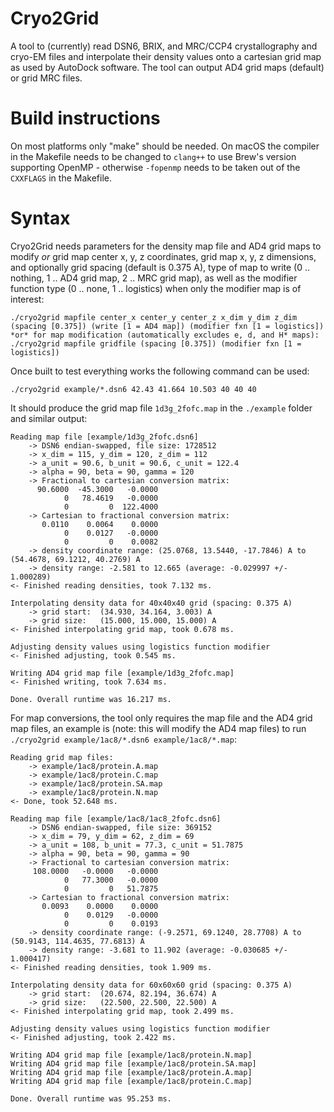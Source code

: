 # Cryo2Grid

A tool to (currently) read DSN6, BRIX, and MRC/CCP4 crystallography and cryo-EM files and interpolate their density values onto a cartesian grid map as used by AutoDock software. The tool can output AD4 grid maps (default) or grid MRC files.

# Build instructions

On most platforms only "make" should be needed. On macOS the compiler in the Makefile needs to be changed to `clang++` to use Brew's version supporting OpenMP - otherwise `-fopenmp` needs to be taken out of the `CXXFLAGS` in the Makefile.

# Syntax

Cryo2Grid needs parameters for the density map file and AD4 grid maps to modify *or* grid map center x, y, z coordinates, grid map x, y, z dimensions, and optionally grid spacing (default is 0.375 A), type of map to write (0 .. nothing, 1 .. AD4 grid map, 2 .. MRC grid map), as well as the modifier function type (0 .. none, 1 .. logistics) when only the modifier map is of interest:
```
./cryo2grid mapfile center_x center_y center_z x_dim y_dim z_dim (spacing [0.375]) (write [1 = AD4 map]) (modifier fxn [1 = logistics])
*or* for map modification (automatically excludes e, d, and H* maps):
./cryo2grid mapfile gridfile (spacing [0.375]) (modifier fxn [1 = logistics])
```

Once built to test everything works the following command can be used:

`./cryo2grid example/*.dsn6 42.43 41.664 10.503 40 40 40`

It should produce the grid map file `1d3g_2fofc.map` in the `./example` folder and similar output:
```
Reading map file [example/1d3g_2fofc.dsn6]
    -> DSN6 endian-swapped, file size: 1728512
    -> x_dim = 115, y_dim = 120, z_dim = 112
    -> a_unit = 90.6, b_unit = 90.6, c_unit = 122.4
    -> alpha = 90, beta = 90, gamma = 120
    -> Fractional to cartesian conversion matrix:
	  90.6000  -45.3000   -0.0000
	        0   78.4619   -0.0000
	        0         0  122.4000
    -> Cartesian to fractional conversion matrix:
	   0.0110    0.0064    0.0000
	        0    0.0127   -0.0000
	        0         0    0.0082
    -> density coordinate range: (25.0768, 13.5440, -17.7846) A to (54.4678, 69.1212, 40.2769) A
    -> density range: -2.581 to 12.665 (average: -0.029997 +/- 1.000289)
<- Finished reading densities, took 7.132 ms.

Interpolating density data for 40x40x40 grid (spacing: 0.375 A)
    -> grid start:  (34.930, 34.164, 3.003) A
    -> grid size:   (15.000, 15.000, 15.000) A
<- Finished interpolating grid map, took 0.678 ms.

Adjusting density values using logistics function modifier
<- Finished adjusting, took 0.545 ms.

Writing AD4 grid map file [example/1d3g_2fofc.map]
<- Finished writing, took 7.634 ms.

Done. Overall runtime was 16.217 ms.
```

For map conversions, the tool only requires the map file and the AD4 grid map files, an example is (note: this will modify the AD4 map files) to run `./cryo2grid example/1ac8/*.dsn6 example/1ac8/*.map`:
```
Reading grid map files:
    -> example/1ac8/protein.A.map
    -> example/1ac8/protein.C.map
    -> example/1ac8/protein.SA.map
    -> example/1ac8/protein.N.map
<- Done, took 52.648 ms.

Reading map file [example/1ac8/1ac8_2fofc.dsn6]
    -> DSN6 endian-swapped, file size: 369152
    -> x_dim = 79, y_dim = 62, z_dim = 69
    -> a_unit = 108, b_unit = 77.3, c_unit = 51.7875
    -> alpha = 90, beta = 90, gamma = 90
    -> Fractional to cartesian conversion matrix:
	 108.0000   -0.0000   -0.0000
	        0   77.3000   -0.0000
	        0         0   51.7875
    -> Cartesian to fractional conversion matrix:
	   0.0093    0.0000    0.0000
	        0    0.0129   -0.0000
	        0         0    0.0193
    -> density coordinate range: (-9.2571, 69.1240, 28.7708) A to (50.9143, 114.4635, 77.6813) A
    -> density range: -3.681 to 11.902 (average: -0.030685 +/- 1.000417)
<- Finished reading densities, took 1.909 ms.

Interpolating density data for 60x60x60 grid (spacing: 0.375 A)
    -> grid start:  (20.674, 82.194, 36.674) A
    -> grid size:   (22.500, 22.500, 22.500) A
<- Finished interpolating grid map, took 2.499 ms.

Adjusting density values using logistics function modifier
<- Finished adjusting, took 2.422 ms.

Writing AD4 grid map file [example/1ac8/protein.N.map]
Writing AD4 grid map file [example/1ac8/protein.SA.map]
Writing AD4 grid map file [example/1ac8/protein.A.map]
Writing AD4 grid map file [example/1ac8/protein.C.map]

Done. Overall runtime was 95.253 ms.
```
